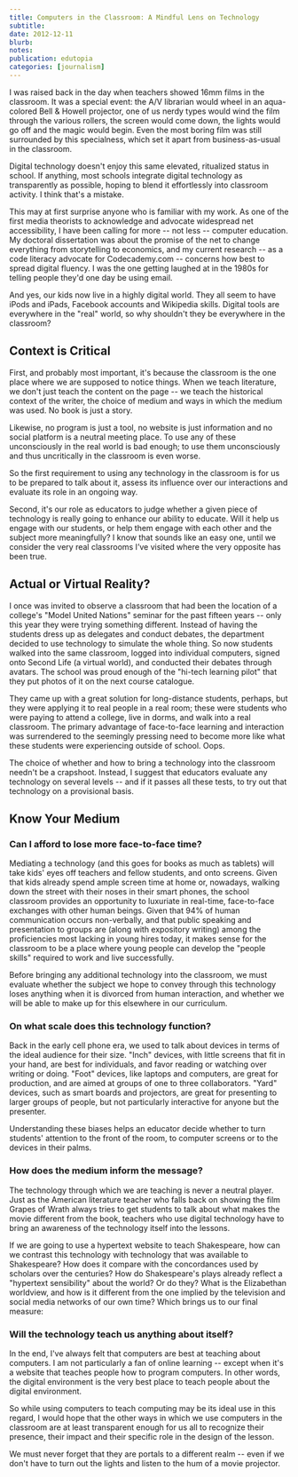 ```yaml
---
title: Computers in the Classroom: A Mindful Lens on Technology
subtitle: 
date: 2012-12-11
blurb: 
notes: 
publication: edutopia
categories: [journalism]
---
```


I was raised back in the day when teachers showed 16mm films in the classroom. It was a special event: the A/V librarian would wheel in an aqua-colored Bell & Howell projector, one of us nerdy types would wind the film through the various rollers, the screen would come down, the lights would go off and the magic would begin. Even the most boring film was still surrounded by this specialness, which set it apart from business-as-usual in the classroom.

Digital technology doesn't enjoy this same elevated, ritualized status in school. If anything, most schools integrate digital technology as transparently as possible, hoping to blend it effortlessly into classroom activity. I think that's a mistake.

This may at first surprise anyone who is familiar with my work. As one of the first media theorists to acknowledge and advocate widespread net accessibility, I have been calling for more -- not less -- computer education. My doctoral dissertation was about the promise of the net to change everything from storytelling to economics, and my current research -- as a code literacy advocate for Codecademy.com -- concerns how best to spread digital fluency. I was the one getting laughed at in the 1980s for telling people they'd one day be using email.

And yes, our kids now live in a highly digital world. They all seem to have iPods and iPads, Facebook accounts and Wikipedia skills. Digital tools are everywhere in the "real" world, so why shouldn't they be everywhere in the classroom?

## Context is Critical

First, and probably most important, it's because the classroom is the one place where we are supposed to notice things. When we teach literature, we don't just teach the content on the page -- we teach the historical context of the writer, the choice of medium and ways in which the medium was used. No book is just a story.

Likewise, no program is just a tool, no website is just information and no social platform is a neutral meeting place. To use any of these unconsciously in the real world is bad enough; to use them unconsciously and thus uncritically in the classroom is even worse.

So the first requirement to using any technology in the classroom is for us to be prepared to talk about it, assess its influence over our interactions and evaluate its role in an ongoing way.

Second, it's our role as educators to judge whether a given piece of technology is really going to enhance our ability to educate. Will it help us engage with our students, or help them engage with each other and the subject more meaningfully? I know that sounds like an easy one, until we consider the very real classrooms I’ve visited where the very opposite has been true.

## Actual or Virtual Reality?

I once was invited to observe a classroom that had been the location of a college's "Model United Nations" seminar for the past fifteen years -- only this year they were trying something different. Instead of having the students dress up as delegates and conduct debates, the department decided to use technology to simulate the whole thing. So now students walked into the same classroom, logged into individual computers, signed onto Second Life (a virtual world), and conducted their debates through avatars. The school was proud enough of the "hi-tech learning pilot" that they put photos of it on the next course catalogue.

They came up with a great solution for long-distance students, perhaps, but they were applying it to real people in a real room; these were students who were paying to attend a college, live in dorms, and walk into a real classroom. The primary advantage of face-to-face learning and interaction was surrendered to the seemingly pressing need to become more like what these students were experiencing outside of school. Oops.

The choice of whether and how to bring a technology into the classroom needn't be a crapshoot. Instead, I suggest that educators evaluate any technology on several levels -- and if it passes all these tests, to try out that technology on a provisional basis.

## Know Your Medium

### Can I afford to lose more face-to-face time?

Mediating a technology (and this goes for books as much as tablets) will take kids' eyes off teachers and fellow students, and onto screens. Given that kids already spend ample screen time at home or, nowadays, walking down the street with their noses in their smart phones, the school classroom provides an opportunity to luxuriate in real-time, face-to-face exchanges with other human beings. Given that 94% of human communication occurs non-verbally, and that public speaking and presentation to groups are (along with expository writing) among the proficiencies most lacking in young hires today, it makes sense for the classroom to be a place where young people can develop the "people skills" required to work and live successfully.

Before bringing any additional technology into the classroom, we must evaluate whether the subject we hope to convey through this technology loses anything when it is divorced from human interaction, and whether we will be able to make up for this elsewhere in our curriculum.

### On what scale does this technology function?

Back in the early cell phone era, we used to talk about devices in terms of the ideal audience for their size. "Inch" devices, with little screens that fit in your hand, are best for individuals, and favor reading or watching over writing or doing. "Foot" devices, like laptops and computers, are great for production, and are aimed at groups of one to three collaborators. "Yard" devices, such as smart boards and projectors, are great for presenting to larger groups of people, but not particularly interactive for anyone but the presenter.

Understanding these biases helps an educator decide whether to turn students' attention to the front of the room, to computer screens or to the devices in their palms.

### How does the medium inform the message?

The technology through which we are teaching is never a neutral player. Just as the American literature teacher who falls back on showing the film Grapes of Wrath always tries to get students to talk about what makes the movie different from the book, teachers who use digital technology have to bring an awareness of the technology itself into the lessons.

If we are going to use a hypertext website to teach Shakespeare, how can we contrast this technology with technology that was available to Shakespeare? How does it compare with the concordances used by scholars over the centuries? How do Shakespeare's plays already reflect a "hypertext sensibility" about the world? Or do they? What is the Elizabethan worldview, and how is it different from the one implied by the television and social media networks of our own time? Which brings us to our final measure:

### Will the technology teach us anything about itself?

In the end, I've always felt that computers are best at teaching about computers. I am not particularly a fan of online learning -- except when it's a website that teaches people how to program computers. In other words, the digital environment is the very best place to teach people about the digital environment.

So while using computers to teach computing may be its ideal use in this regard, I would hope that the other ways in which we use computers in the classroom are at least transparent enough for us all to recognize their presence, their impact and their specific role in the design of the lesson.

We must never forget that they are portals to a different realm -- even if we don't have to turn out the lights and listen to the hum of a movie projector.
